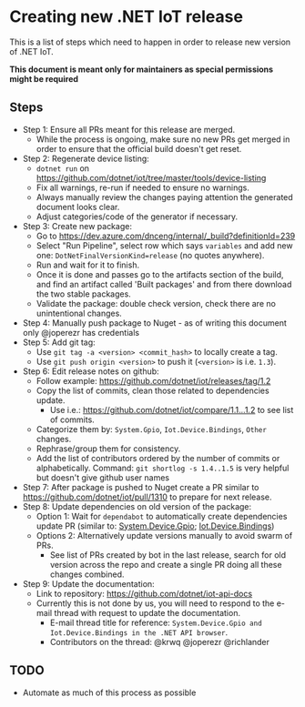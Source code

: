 # Creating new .NET IoT release

This is a list of steps which need to happen in order to release new version of .NET IoT.

**This document is meant only for maintainers as special permissions might be required**

## Steps

- Step 1: Ensure all PRs meant for this release are merged.
  - While the process is ongoing, make sure no new PRs get merged in order to ensure that the official build doesn't get reset.
- Step 2: Regenerate device listing:
  - `dotnet run` on https://github.com/dotnet/iot/tree/master/tools/device-listing
  - Fix all warnings, re-run if needed to ensure no warnings.
  - Always manually review the changes paying attention the generated document looks clear.
  - Adjust categories/code of the generator if necessary.
- Step 3: Create new package:
  - Go to https://dev.azure.com/dnceng/internal/_build?definitionId=239
  - Select "Run Pipeline", select row which says `variables` and add new one: `DotNetFinalVersionKind=release` (no quotes anywhere).
  - Run and wait for it to finish.
  - Once it is done and passes go to the artifacts section of the build, and find an artifact called 'Built packages' and from there download the two stable packages.
  - Validate the package: double check version, check there are no unintentional changes.
- Step 4: Manually push package to Nuget - as of writing this document only @joperezr has credentials
- Step 5: Add git tag:
  - Use `git tag -a <version> <commit_hash>` to locally create a tag.
  - Use `git push origin <version>` to push it (`<version>` is i.e. `1.3`).
- Step 6: Edit release notes on github:
  - Follow example: https://github.com/dotnet/iot/releases/tag/1.2
  - Copy the list of commits, clean those related to dependencies update.
    - Use i.e.: https://github.com/dotnet/iot/compare/1.1...1.2 to see list of commits.
  - Categorize them by: `System.Gpio`, `Iot.Device.Bindings`, `Other` changes.
  - Rephrase/group them for consistency.
  - Add the list of contributors ordered by the number of commits or alphabetically. Command: `git shortlog -s 1.4..1.5` is very helpful but doesn't give github user names
- Step 7: After package is pushed to Nuget create a PR similar to https://github.com/dotnet/iot/pull/1310 to prepare for next release.
- Step 8: Update dependencies on old version of the package:
  - Option 1: Wait for `dependabot` to automatically create dependencies update PR (similar to: [System.Device.Gpio](https://github.com/dotnet/iot/pulls?q=is%3Apr+Bump+System.Device.Gpio+is%3Aclosed+author%3Aapp%2Fdependabot); [Iot.Device.Bindings](https://github.com/dotnet/iot/pulls?q=is%3Apr+Bump+Iot.Device.Bindings+is%3Aclosed+author%3Aapp%2Fdependabot))
  - Options 2: Alternatively update versions manually to avoid swarm of PRs.
    - See list of PRs created by bot in the last release, search for old version across the repo and create a single PR doing all these changes combined.
- Step 9: Update the documentation:
  - Link to repository: https://github.com/dotnet/iot-api-docs
  - Currently this is not done by us, you will need to respond to the e-mail thread with request to update the documentation.
    - E-mail thread title for reference: `System.Device.Gpio and Iot.Device.Bindings in the .NET API browser`.
    - Contributors on the thread: @krwq @joperezr @richlander

## TODO

- Automate as much of this process as possible

